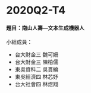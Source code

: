 # 2020Q2-T4
#### 題目：南山人壽—文本生成機器人  
小組成員：  
* 台大財金三 魏可姍
* 台大財金三 陳柏儒
* 東吳資科二 吳貫綸
* 東吳經濟四 林芯妤
* 台大社會四 林煜翔
